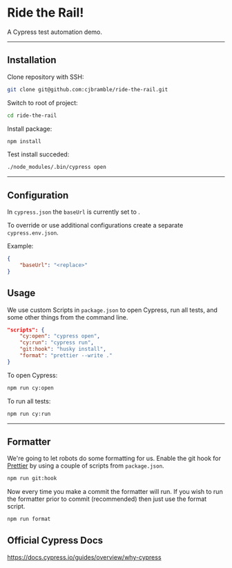 # Ride the Rail!

A Cypress test automation demo.

---

## Installation

Clone repository with SSH:

```sh
git clone git@github.com:cjbramble/ride-the-rail.git
```

Switch to root of project:

```sh
cd ride-the-rail
```

Install package:

```sh
npm install
```

Test install succeded:

```sh
./node_modules/.bin/cypress open
```

---

## Configuration

In `cypress.json` the `baseUrl` is currently set to <replace>.

To override or use additional configurations create a separate `cypress.env.json`.

Example:

```json
{
    "baseUrl": "<replace>"
}
```

## Usage

We use custom Scripts in `package.json` to open Cypress, run all tests, and some other things from the command line.

```json
"scripts": {
    "cy:open": "cypress open",
    "cy:run": "cypress run",
    "git:hook": "husky install",
    "format": "prettier --write ."
}
```

To open Cypress:

```sh
npm run cy:open
```

To run all tests:

```sh
npm run cy:run
```

---

## Formatter

We're going to let robots do some formatting for us. Enable the git hook for [Prettier](https://prettier.io/) by using a couple of scripts from `package.json`.

```sh
npm run git:hook
```

Now every time you make a commit the formatter will run. If you wish to run the formatter prior to commit (recommended) then just use the format script.

```sh
npm run format
```

## Official Cypress Docs

<https://docs.cypress.io/guides/overview/why-cypress>
